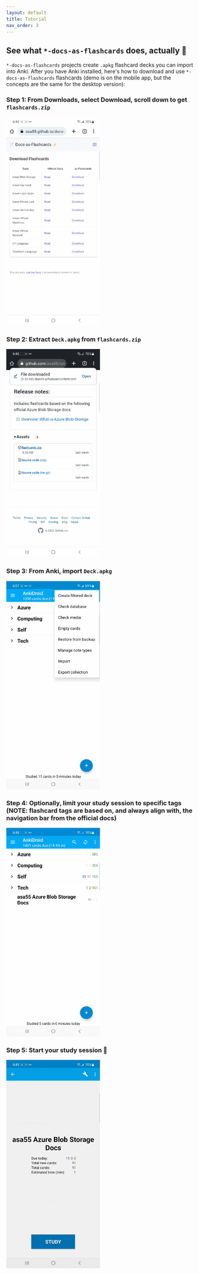 ```yaml
---
layout: default
title: Tutorial
nav_order: 3
---
```


## See what `*-docs-as-flashcards` does, actually 👀

`*-docs-as-flashcards` projects create `.apkg` flashcard decks you can import into Anki. After you have Anki installed, here's how to download and use `*-docs-as-flashcards` flashcards (demo is on the mobile app, but the concepts are the same for the desktop version):

### Step 1: From Downloads, select Download, scroll down to get `flashcards.zip`

<img src="./1.gif" width="250">

### Step 2: Extract `Deck.apkg` from `flashcards.zip`

<img src="./2.gif" width="250">

### Step 3: From Anki, import `Deck.apkg`

<img src="./3.gif" width="250">

### Step 4: Optionally, limit your study session to specific tags (NOTE: flashcard tags are based on, and always align with, the navigation bar from the official docs)

<img src="./4.gif" width="250">

### Step 5: Start your study session 🎉

<img src="./5.gif" width="250">
